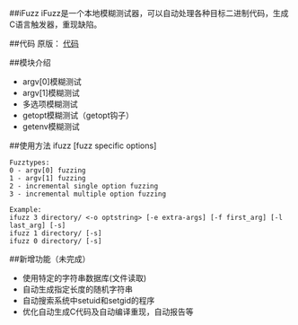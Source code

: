 ##iFuzz
iFuzz是一个本地模糊测试器，可以自动处理各种目标二进制代码，生成C语言触发器，重现缺陷。


##代码
原版： [代码](http://fuzzing.org/wp-content/ifuzz.tar)



##模块介绍
- argv[0]模糊测试
- argv[1]模糊测试
- 多选项模糊测试
- getopt模糊测试（getopt钩子） 
- getenv模糊测试


##使用方法
	ifuzz <fuzztype> <binary directory> [fuzz specific options]

	Fuzztypes:  
	0 - argv[0] fuzzing
	1 - argv[1] fuzzing
	2 - incremental single option fuzzing
	3 - incremental multiple option fuzzing

	Example:
	ifuzz 3 directory/ <-o optstring> [-e extra-args] [-f first_arg] [-l last_arg] [-s]
	ifuzz 1 directory/ [-s]
	ifuzz 0 directory/ [-s]


##新增功能（未完成）
- 使用特定的字符串数据库(文件读取)
- 自动生成指定长度的随机字符串
- 自动搜索系统中setuid和setgid的程序
- 优化自动生成C代码及自动编译重现，自动报告等


